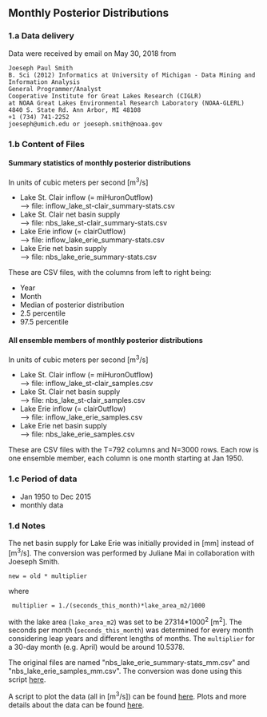 ## Monthly Posterior Distributions 

### 1.a Data delivery

Data were received by email on May 30, 2018 from 

    Joeseph Paul Smith
    B. Sci (2012) Informatics at University of Michigan - Data Mining and Information Analysis
    General Programmer/Analyst
    Cooperative Institute for Great Lakes Research (CIGLR)
    at NOAA Great Lakes Environmental Research Laboratory (NOAA-GLERL)
    4840 S. State Rd. Ann Arbor, MI 48108
    +1 (734) 741-2252
    joeseph@umich.edu or joeseph.smith@noaa.gov

### 1.b Content of Files

#### Summary statistics of monthly posterior distributions

In units of cubic meters per second [m<sup>3</sup>/s]
- Lake St. Clair inflow (= miHuronOutflow)         <br> --> file: inflow_lake_st-clair_summary-stats.csv
- Lake St. Clair net basin supply                  <br> --> file: nbs_lake_st-clair_summary-stats.csv
- Lake Erie inflow (= clairOutflow)                <br> --> file: inflow_lake_erie_summary-stats.csv
- Lake Erie net basin supply                       <br> --> file: nbs_lake_erie_summary-stats.csv

These are CSV files, with the columns from left to right being:
- Year
- Month
- Median of posterior distribution
-  2.5 percentile
- 97.5 percentile

#### All ensemble members of monthly posterior distributions

In units of cubic meters per second [m<sup>3</sup>/s]
- Lake St. Clair inflow (= miHuronOutflow)         <br> --> file: inflow_lake_st-clair_samples.csv
- Lake St. Clair net basin supply                  <br> --> file: nbs_lake_st-clair_samples.csv
- Lake Erie inflow (= clairOutflow)                <br> --> file: inflow_lake_erie_samples.csv
- Lake Erie net basin supply                       <br> --> file: nbs_lake_erie_samples.csv

These are CSV files with the T=792 columns and N=3000 rows. Each row
is one ensemble member, each column is one month starting at Jan 1950.

### 1.c Period of data
- Jan 1950 to Dec 2015
- monthly data


### 1.d Notes

The net basin supply for Lake Erie was initially provided in [mm] instead of
[m<sup>3</sup>/s]. The conversion was performed by Juliane Mai in collaboration
with Joeseph Smith.

`` new = old * multiplier ``

where

`` multiplier = 1./(seconds_this_month)*lake_area_m2/1000``

with the lake area (``lake_area_m2``) was set to be 27314*1000<sup>2</sup>
[m<sup>2</sup>]. The seconds per month (``seconds_this_month``) was determined for
every month considering leap years and different lengths of
months. The ``multiplier`` for a 30-day month (e.g. April) would be around 10.5378.

The original files are named "nbs_lake_erie_summary-stats_mm.csv" and "nbs_lake_erie_samples_mm.csv". The conversion was done using this script [here](https://github.com/julemai/GRIP-E/blob/master/scripts/monthly_nbs_inflows/convert_nbs_lake_erie_to_m3s.py). 

A script to plot the data (all in [m<sup>3</sup>/s]) can be found [here](https://github.com/julemai/GRIP-E/blob/master/scripts/monthly_nbs_inflows/plot_nbs_inflows.py). Plots and more details about the data can be found [here](https://github.com/julemai/GRIP-E/wiki/Datasets#monthly-inflows-and-net-basin-supplies-to-lake-erie-and-lake-st-clair).
